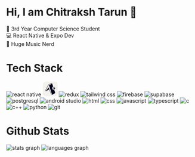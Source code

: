 # Hi, I am Chitraksh Tarun 👋
🏫 3rd Year Computer Science Student<br>
💻 React Native & Expo Dev<br>
🎵 Huge Music Nerd 

# Tech Stack
<!-- Icons: https://github.com/tandpfun/skill-icons -->
<!-- Expo icon from this Open PR: https://github.com/tandpfun/skill-icons/pull/277 -->
<div>
<img alt="react native" height=40 src="https://skillicons.dev/icons?i=react" />
<img alt="expo" height="40" src="https://raw.githubusercontent.com/tandpfun/skill-icons/dc910f319fc2688adc9d5517873c211445b296c5/icons/Expo-Light.svg" />
<img alt="redux" height=40 src="https://skillicons.dev/icons?i=redux" />
<img alt="tailwind css" height=40 src="https://skillicons.dev/icons?i=tailwind" />
<img alt="firebase" height=40 src="https://skillicons.dev/icons?i=firebase" />
<img alt="supabase" height=40 src="https://skillicons.dev/icons?i=supabase" />
<img alt="postgresql" height=40 src="https://skillicons.dev/icons?i=postgres" />
<img alt="android studio" height=40 src="https://skillicons.dev/icons?i=androidstudio" />
<img alt="html" height=40 src="https://skillicons.dev/icons?i=html" />
<img alt="css" height=40 src="https://skillicons.dev/icons?i=css" />
<img alt="javascript" height=40 src="https://skillicons.dev/icons?i=js" />
<img alt="typescript" height=40 src="https://skillicons.dev/icons?i=ts" />
<img alt="c" height=40 src="https://skillicons.dev/icons?i=c" />
<img alt="c++" height=40 src="https://skillicons.dev/icons?i=cpp" />
<img alt="python" height=40 src="https://skillicons.dev/icons?i=python" />
<img alt="git" height=40 src="https://skillicons.dev/icons?i=git" />
</div>

# Github Stats
<!-- Stats: https://github-readme-stats.vercel.app -->
<div>
<img src="https://github-readme-stats.vercel.app/api/top-langs/?username=ChitrakshTarun&theme=onedark&hide_border=false&include_all_commits=true&count_private=true&layout=compact" height="150" alt="stats graph"  />
<img src="https://github-readme-streak-stats.herokuapp.com/?user=ChitrakshTarun&theme=onedark&hide_border=false" height="150" alt="languages graph"  />
</div>

